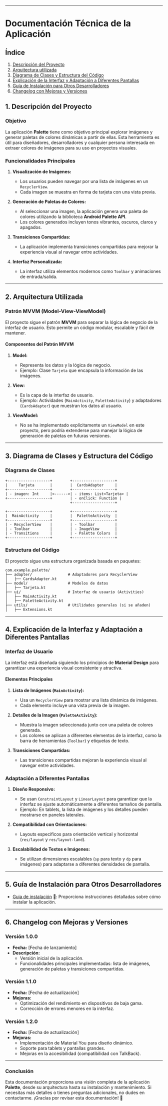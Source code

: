 
---

# **Documentación Técnica de la Aplicación**

## Índice
1. [Descripción del Proyecto](#1-descripción-del-proyecto)
2. [Arquitectura utilizada](#2-arquitectura-utilizada)
3. [Diagrama de Clases y Estructura del Código](#3-diagrama-de-clases-y-estructura-del-código)
4. [Explicación de la Interfaz y Adaptación a Diferentes Pantallas](#4-explicación-de-la-interfaz-y-adaptación-a-diferentes-pantallas)
5. [Guía de Instalación para Otros Desarrolladores](#5-guía-de-instalación-para-otros-desarrolladores)
6. [Changelog con Mejoras y Versiones](#6-changelog-con-mejoras-y-versiones)

## **1. Descripción del Proyecto**

### **Objetivo**
La aplicación **Palette** tiene como objetivo principal explorar imágenes y generar paletas de colores dinámicas a partir de ellas. Esta herramienta es útil para diseñadores, desarrolladores y cualquier persona interesada en extraer colores de imágenes para su uso en proyectos visuales.

### **Funcionalidades Principales**
1. **Visualización de Imágenes:**
   - Los usuarios pueden navegar por una lista de imágenes en un `RecyclerView`.
   - Cada imagen se muestra en forma de tarjeta con una vista previa.

2. **Generación de Paletas de Colores:**
   - Al seleccionar una imagen, la aplicación genera una paleta de colores utilizando la biblioteca **Android Palette API**.
   - Los colores generados incluyen tonos vibrantes, oscuros, claros y apagados.

3. **Transiciones Compartidas:**
   - La aplicación implementa transiciones compartidas para mejorar la experiencia visual al navegar entre actividades.

4. **Interfaz Personalizada:**
   - La interfaz utiliza elementos modernos como `Toolbar` y animaciones de entrada/salida.

---

## **2. Arquitectura Utilizada**

### **Patrón MVVM (Model-View-ViewModel)**
El proyecto sigue el patrón **MVVM** para separar la lógica de negocio de la interfaz de usuario. Esto permite un código modular, escalable y fácil de mantener.

#### **Componentes del Patrón MVVM**
1. **Model:**
   - Representa los datos y la lógica de negocio.
   - Ejemplo: Clase `Tarjeta` que encapsula la información de las imágenes.

2. **View:**
   - Es la capa de la interfaz de usuario.
   - Ejemplo: Actividades (`MainActivity`, `PaletteActivity`) y adaptadores (`CardsAdapter`) que muestran los datos al usuario.

3. **ViewModel:**
   - No se ha implementado explícitamente un `ViewModel` en este proyecto, pero podría extenderse para manejar la lógica de generación de paletas en futuras versiones.

---

## **3. Diagrama de Clases y Estructura del Código**

### **Diagrama de Clases**
```plaintext
+-------------------+        +-------------------+
|     Tarjeta       |        |  CardsAdapter     |
+-------------------+        +-------------------+
| - imagen: Int     |<------>| - items: List<Tarjeta> |
+-------------------+        | - onClick: Function |
                             +-------------------+

+-------------------+        +-------------------+
|  MainActivity     |        |  PaletteActivity  |
+-------------------+        +-------------------+
| - RecyclerView    |        | - Toolbar         |
| - Toolbar         |        | - ImageView       |
| - Transitions     |        | - Palette Colors  |
+-------------------+        +-------------------+
```

### **Estructura del Código**
El proyecto sigue una estructura organizada basada en paquetes:
```
com.example.palette/
├── adapter/                # Adaptadores para RecyclerView
│   ├── CardsAdapter.kt
├── model/                  # Modelos de datos
│   ├── Tarjeta.kt
├── ui/                     # Interfaz de usuario (Activities)
│   ├── MainActivity.kt
│   ├── PaletteActivity.kt
├── utils/                  # Utilidades generales (si se añaden)
│   ├── Extensions.kt
```

---

## **4. Explicación de la Interfaz y Adaptación a Diferentes Pantallas**

### **Interfaz de Usuario**
La interfaz está diseñada siguiendo los principios de **Material Design** para garantizar una experiencia visual consistente y atractiva.

#### **Elementos Principales**
1. **Lista de Imágenes (`MainActivity`):**
   - Usa un `RecyclerView` para mostrar una lista dinámica de imágenes.
   - Cada elemento incluye una vista previa de la imagen.

2. **Detalles de la Imagen (`PaletteActivity`):**
   - Muestra la imagen seleccionada junto con una paleta de colores generada.
   - Los colores se aplican a diferentes elementos de la interfaz, como la barra de herramientas (`Toolbar`) y etiquetas de texto.

3. **Transiciones Compartidas:**
   - Las transiciones compartidas mejoran la experiencia visual al navegar entre actividades.

### **Adaptación a Diferentes Pantallas**
1. **Diseño Responsivo:**
   - Se usan `ConstraintLayout` y `LinearLayout` para garantizar que la interfaz se ajuste automáticamente a diferentes tamaños de pantalla.
   - Ejemplo: En tablets, la lista de imágenes y los detalles pueden mostrarse en paneles laterales.

2. **Compatibilidad con Orientaciones:**
   - Layouts específicos para orientación vertical y horizontal (`res/layout` y `res/layout-land`).

3. **Escalabilidad de Textos e Imágenes:**
   - Se utilizan dimensiones escalables (`sp` para texto y `dp` para imágenes) para adaptarse a diferentes densidades de pantalla.

---

## **5. Guía de Instalación para Otros Desarrolladores**

- [Guia de instalación](./GUIA_INSTALACION.md) 📖: Proporciona instrucciones detalladas sobre cómo instalar la aplicación.


---

## **6. Changelog con Mejoras y Versiones**

### **Versión 1.0.0**
- **Fecha:** [Fecha de lanzamiento]
- **Descripción:**
  - Versión inicial de la aplicación.
  - Funcionalidades principales implementadas: lista de imágenes, generación de paletas y transiciones compartidas.

### **Versión 1.1.0**
- **Fecha:** [Fecha de actualización]
- **Mejoras:**
  - Optimización del rendimiento en dispositivos de baja gama.
  - Corrección de errores menores en la interfaz.

### **Versión 1.2.0**
- **Fecha:** [Fecha de actualización]
- **Mejoras:**
  - Implementación de Material You para diseño dinámico.
  - Soporte para tablets y pantallas grandes.
  - Mejoras en la accesibilidad (compatibilidad con TalkBack).

---

### **Conclusión**
Esta documentación proporciona una visión completa de la aplicación **Palette**, desde su arquitectura hasta su instalación y mantenimiento. Si necesitas más detalles o tienes preguntas adicionales, no dudes en contactarme. ¡Gracias por revisar esta documentación! 🚀
